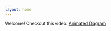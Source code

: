 ```yaml
---
layout: home
---
```


Welcome! Checkout this video:
[Animated Diagram](https://user-images.githubusercontent.com/60946291/231538958-a368a865-666f-4c23-83cd-b5f52bf47d6a.mov)

